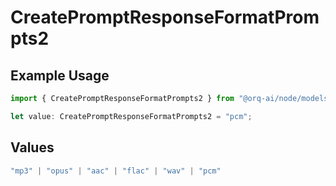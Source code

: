 # CreatePromptResponseFormatPrompts2

## Example Usage

```typescript
import { CreatePromptResponseFormatPrompts2 } from "@orq-ai/node/models/operations";

let value: CreatePromptResponseFormatPrompts2 = "pcm";
```

## Values

```typescript
"mp3" | "opus" | "aac" | "flac" | "wav" | "pcm"
```